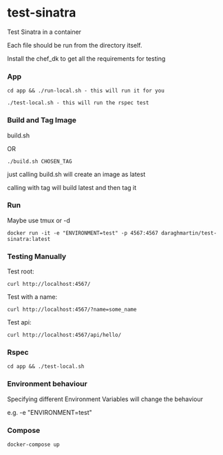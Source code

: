 # test-sinatra
Test Sinatra in a container

Each file should be run from the directory itself.

Install the chef_dk to get all the requirements for testing

### App

```cd app && ./run-local.sh - this will run it for you ```

```./test-local.sh - this will run the rspec test```

### Build and Tag Image

build.sh 

OR

```./build.sh CHOSEN_TAG```

just calling build.sh will create an image as latest

calling with tag will build latest and then tag it

### Run

Maybe use tmux or -d

```docker run -it -e "ENVIRONMENT=test" -p 4567:4567 daraghmartin/test-sinatra:latest```

### Testing Manually

Test root:

```curl http://localhost:4567/```

Test with a name:

```curl http://localhost:4567/?name=some_name```

Test api:

```curl http://localhost:4567/api/hello/```

### Rspec

```cd app && ./test-local.sh```


### Environment behaviour

Specifying different Environment Variables will change the behaviour

e.g. -e "ENVIRONMENT=test"

### Compose

```docker-compose up```
